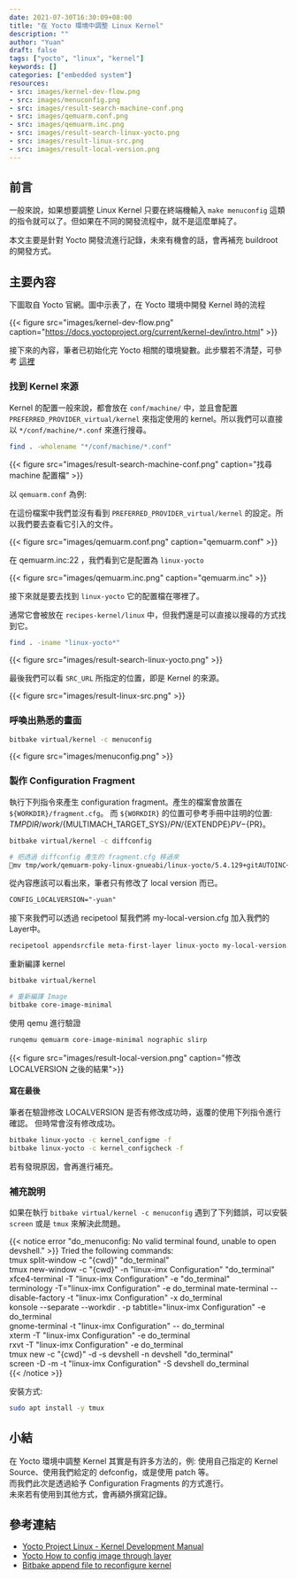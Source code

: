```yaml
---
date: 2021-07-30T16:30:09+08:00
title: "在 Yocto 環境中調整 Linux Kernel"
description: ""
author: "Yuan"
draft: false
tags: ["yocto", "linux", "kernel"]
keywords: []
categories: ["embedded system"]
resources:
- src: images/kernel-dev-flow.png
- src: images/menuconfig.png
- src: images/result-search-machine-conf.png
- src: images/qemuarm.conf.png
- src: images/qemuarm.inc.png
- src: images/result-search-linux-yocto.png
- src: images/result-linux-src.png
- src: images/result-local-version.png
---
```


## 前言

一般來說，如果想要調整 Linux Kernel 只要在終端機輸入 `make menuconfig` 這類的指令就可以了。但如果在不同的開發流程中，就不是這麼單純了。

本文主要是針對 Yocto 開發流進行記錄，未來有機會的話，會再補充 buildroot 的開發方式。
<!--more-->

## 主要內容

下圖取自 Yocto 官網。圖中示表了，在 Yocto 環境中開發 Kernel 時的流程

{{< figure src="images/kernel-dev-flow.png" caption="https://docs.yoctoproject.org/current/kernel-dev/intro.html" >}}

接下來的內容，筆者已初始化完 Yocto 相關的環境變數。此步驟若不清楚，可參考 [這裡
][2]

### 找到 Kernel 來源

Kernel 的配置一般來說，都會放在 `conf/machine/` 中，並且會配置 `PREFERRED_PROVIDER_virtual/kernel` 來指定使用的 kernel。所以我們可以直接以 `*/conf/machine/*.conf` 來進行搜尋。

```bash
find . -wholename "*/conf/machine/*.conf"
```
{{< figure src="images/result-search-machine-conf.png" caption="找尋 machine 配置檔" >}}

以 `qemuarm.conf` 為例:

在這份檔案中我們並沒有看到 `PREFERRED_PROVIDER_virtual/kernel` 的設定。所以我們要去查看它引入的文件。

{{< figure src="images/qemuarm.conf.png" caption="qemuarm.conf" >}}

在 qemuarm.inc:22 ，我們看到它是配置為 `linux-yocto`

{{< figure src="images/qemuarm.inc.png" caption="qemuarm.inc" >}}

接下來就是要去找到 `linux-yocto` 它的配置檔在哪裡了。

通常它會被放在 `recipes-kernel/linux` 中，但我們還是可以直接以搜尋的方式找到它。

```bash
find . -iname "linux-yocto*"
```
{{< figure src="images/result-search-linux-yocto.png" >}}

最後我們可以看 `SRC_URL` 所指定的位置，即是 Kernel 的來源。

{{< figure src="images/result-linux-src.png" >}}

### 呼喚出熟悉的畫面

```bash
bitbake virtual/kernel -c menuconfig
```

{{< figure src="images/menuconfig.png" >}}

### 製作 Configuration Fragment

執行下列指令來產生 configuration fragment。產生的檔案會放置在 `${WORKDIR}/fragment.cfg`。
而 `${WORKDIR}` 的位置可參考手冊中註明的位置: ${TMPDIR}/work/${MULTIMACH_TARGET_SYS}/${PN}/${EXTENDPE}${PV}-${PR}。

```bash
bitbake virtual/kernel -c diffconfig

# 把透過 diffconfig 產生的 fragment.cfg 移過來
mv tmp/work/qemuarm-poky-linux-gnueabi/linux-yocto/5.4.129+gitAUTOINC+c5e5dc4e13_dfb9647332-r0/fragment.cfg my-local-version.cfg
```

從內容應該可以看出來，筆者只有修改了 local version 而已。

```txt
CONFIG_LOCALVERSION="-yuan"
```

接下來我們可以透過 recipetool 幫我們將 my-local-version.cfg 加入我們的 Layer中。

```bash
recipetool appendsrcfile meta-first-layer linux-yocto my-local-version.cfg
```

重新編譯 kernel

```bash
bitbake virtual/kernel

# 重新編譯 Image
bitbake core-image-minimal
```

使用 qemu 進行驗證

```bash
runqemu qemuarm core-image-minimal nographic slirp
```

{{< figure src="images/result-local-version.png" caption="修改 LOCALVERSION 之後的結果">}}

#### 寫在最後

筆者在驗證修改 LOCALVERSION 是否有修改成功時，返覆的使用下列指令進行確認。
但時常會沒有修改成功。

```bash
bitbake linux-yocto -c kernel_configme -f
bitbake linux-yocto -c kernel_configcheck -f
```
若有發現原因，會再進行補充。

### 補充說明

如果在執行 `bitbake virtual/kernel -c menuconfig` 遇到了下列錯誤，可以安裝 `screen` 或是 `tmux` 來解決此問題。

{{< notice error "do_menuconfig: No valid terminal found, unable to open devshell." >}}
Tried the following commands:  
	tmux split-window -c "{cwd}" "do_terminal"  
	tmux new-window -c "{cwd}" -n "linux-imx Configuration" "do_terminal"  
	xfce4-terminal -T "linux-imx Configuration" -e "do_terminal"  
	terminology -T="linux-imx Configuration" -e do_terminal  	mate-terminal --disable-factory -t "linux-imx Configuration" -x do_terminal  
	konsole --separate --workdir . -p tabtitle="linux-imx Configuration" -e do_terminal  
	gnome-terminal -t "linux-imx Configuration" -- do_terminal  
	xterm -T "linux-imx Configuration" -e do_terminal  
	rxvt -T "linux-imx Configuration" -e do_terminal  
	tmux new -c "{cwd}" -d -s devshell -n devshell "do_terminal"  
	screen -D -m -t "linux-imx Configuration" -S devshell do_terminal  
{{< /notice >}}

安裝方式:

```bash
sudo apt install -y tmux
```

## 小結

在 Yocto 環境中調整 Kernel 其實是有許多方法的，例: 使用自己指定的 Kernel Source、使用我們給定的 defconfig，或是使用 patch 等。  
而我們此次是透過給予 Configuration Fragments 的方式進行。  
未來若有使用到其他方式，會再額外撰寫記錄。

## 參考連結

- [Yocto Project Linux - Kernel Development Manual][1]
- [Yocto How to config image through layer][3]
- [Bitbake append file to reconfigure kernel][4]

[1]:https://docs.yoctoproject.org/current/kernel-dev/common.html#configuring-the-kernel
[2]:/2021-07-26-building-raspberry-pi-systems-with-yocto/#準備-yocto-環境
[3]:https://wiki.phytec.com/pages/viewpage.action?pageId=69501722
[4]:https://stackoverflow.com/questions/36301504/bitbake-append-file-to-reconfigure-kernel
